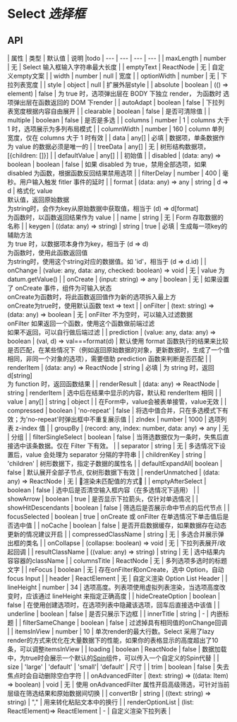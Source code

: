 # Select *选择框*

<example />

## API

| 属性 | 类型 | 默认值 | 说明 |todo
| --- | --- | --- | --- |
| maxLength | number | 无 | Select 输入框输入字符串最大长度 |
| emptyText | ReactNode | 无 | 自定义empty文案 |
| width | number | null | 宽度 |
| optionWidth | number | 无 | 下拉列表宽度 |
| style | object | null | 扩展外层style |
| absolute | boolean \| (() => element) | false | 为 true 时，选项弹出层在 BODY 下独立 render， 为函数时 选项弹出层在函数返回的 DOM 下render  |
| autoAdapt | boolean | false | 下拉列表宽度根据内容自由展开 |
| clearable | boolean | false | 是否可清除值 |
| multiple | boolean | false | 是否是多选 |
| columns | number | 1 | columns 大于 1 时，选项展示为多列布局模式 |
| columnWidth | number | 160 | column 单列宽度，仅在 columns 大于 1 时有效 |
| data | any[] | 必填 | 数据项，单条数据作为 value 的数据必须是唯一的 |
| treeData | any[] | 无 | 树形结构数据项，\[{children: []}\] |
| defaultValue | any[] | | 初始值 |
| disabled | (data: any) => boolean \| boolean | false | 如果 disabled 为 true，禁用全部选项，如果 disabled 为函数，根据函数反回结果禁用选项 |
| filterDelay | number | 400 | 毫秒。用户输入触发 fitler 事件的延时 |
| format | (data: any) => any \| string | d => d | 格式化 value<br />默认值，返回原始数据<br />为string时，会作为key从原始数据中获取值，相当于 (d) => d\[format\]<br /> 为函数时，以函数返回结果作为 value |
| name | string | 无 | Form 存取数据的名称 |
| keygen | ((data: any) => string) \| string \| true | 必填 | 生成每一项key的辅助方法<br />为 true 时，以数据项本身作为key，相当于 (d => d)<br />为函数时，使用此函数返回值<br />为string时，使用这个string对应的数据值。如 'id'，相当于 (d => d.id) |
| onChange | (value: any, data: any, checked: boolean) => void | 无 | value 为 datum.getValue() |
| onCreate | (input: string) => any \| boolean | 无 | 如果设置了 onCreate 事件，组件为可输入状态<br />onCreate为函数时，将此函数返回值作为新的选项拆入最上方<br />onCreate为true时，使用默认函数 text => text |
| onFilter | (text: string) => (data: any) => boolean | 无 | onFilter 不为空时，可以输入过滤数据<br />onFilter 如果返回一个函数，使用这个函数做前端过滤<br />如果不返回，可以自行做后端过滤 |
| prediction | (value: any, data: any) => boolean | (val, d) => val===format(d) | 默认使用 format 函数执行的结果来比较是否匹配，在某些情况下（例如返回原始数据的对象，更新数据时，生成了一个值相同，非同一个对象的选项），需要借助 prediction 函数来判断是否匹配 |
| renderItem | (data: any) => ReactNode \| string | 必填 | 为 string 时，返回 d\[string]<br />为 function 时，返回函数结果 |
| renderResult | (data: any) => ReactNode \| string | renderItem | 选中后在结果中显示的内容，默认和 renderItem 相同 |
| value | any[] \| string \| object | | 在Form中，value会被表单接管，value无效 |
| compressed | boolean \| 'no-repeat' | false | 将选中值合并，只在多选模式下有效；为'no-repeat'时弹出框中不重复展示值 |
| zIndex | number | 1000 | 选项列表 z-index 值 |
| groupBy | (record: any, index: number, data: any) => any | 无 | 分组 |
| filterSingleSelect | boolean | false | 当筛选数据仅为一条时，失焦后直接选中该条数据。仅在 Filter 下有效。 |
| separator | string | 无 | 多选情况下设置后，value 会处理为 separator 分隔的字符串 |
| childrenKey | string | 'children' | 树形数据下，指定子数据的属性名 |
| defaultExpandAll| boolean | false | 默认展开全部子节点, 仅树形数据下有效 |
| renderUnmatched | (data: any) => ReactNode | 无 | 渲染未匹配值的方式 |
| emptyAfterSelect | boolean | false | 选中后是否清空输入框内容（在多选情况下适用） |
| showArrow | boolean | true | 是否显示下拉箭头，仅针对单选情况 |
| showHitDescendants | boolean | false | 筛选后是否展示命中节点的后代节点 |
| focusSelected | boolean | true | onCreate 或 onFilter 在单选情况下单击值后是否选中值 |
| noCache | boolean | false | 是否开启数据缓存，如果数据存在动态更新的情况建议开启 |
| compressedClassName | string | 无 | 多选合并展示弹出框的类名 |
| onCollapse | (collapse: boolean) => void | 无 | 下拉列表展开/收起回调 |
| resultClassName | ((value: any) => string) \| string | 无 | 选中结果内容容器的className |
| columnsTitle | ReactNode | 无 | 多列选项多选时的标题文字 |
| reFocus | boolean | 无 | 存在onFilter和onCreate，选中 Option，自动focus Input |
| header | ReactElement | 无 | 自定义渲染 Option List Header |
| lineHeight | number | 34 | 选项高度。列表项使用虚拟列表渲染，当选项高度改变时，应该通过 lineHeight 来指定正确高度 |
| hideCreateOption | boolean | false | 在使用创建选项时，在选项列表中隐藏该选项，回车后直接选中该值 |
| underline | boolean | false | 是否只展示下边框 |
| innerTitle | string | - | 内嵌标题 |
| filterSameChange | boolean | false | 过滤掉具有相同值的onChange回调 |
| itemsInView | number | 10 | 单次render的最大行数。Select 采用了lazy render的方式来优化在大量数据下的性能，如果你的表格显示的高度超出了10条，可以调整itemsInView |
| loading |  boolean | ReactNode \| false | 数据加载中，为true时会展示一个默认的[Spin](/components/Spin)组件，可以传入一个自定义的Spin代替 |
| size |  'large' \| 'default' \| 'small'| 'default' | 尺寸 |
| trim | boolean | false | 失去焦点时会自动删除空白字符 |
| onAdvancedFilter | (text: string) => ((data: Item) => boolean) \| void | 无 | 使用 onAdvancedFilter 属性开启高级筛选，可针对当前层级在筛选结果和原始数据间切换 |
| convertBr | string \| ((text: string) => string) | "," | 用来转化粘贴文本中的换行 |
| renderOptionList | (list: ReactElement)=>  ReactElement | - | 自定义渲染下拉列表 |
